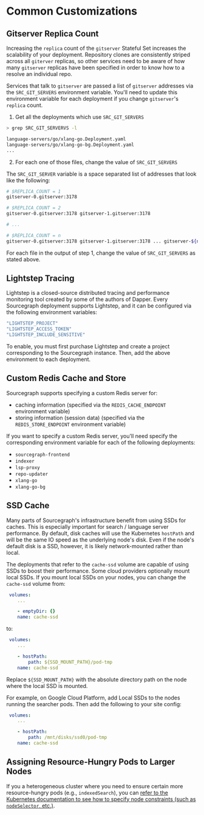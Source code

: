 # Common Customizations

## Gitserver Replica Count

Increasing the `replica` count of the `gitserver` Stateful Set increases the scalability of your deployment. Repository clones are consistently striped across all `giterver` replicas, so other services need to be aware of how many `gitserver` replicas have been specified in order to know how to a resolve an individual repo.

Services that talk to `gitserver` are passed a list of `gitserver` addresses via the `SRC_GIT_SERVERS` environment variable. You'll need to update this environment variable for each deployment if you change `gitserver`'s `replica` count.

1. Get all the deployments which use `SRC_GIT_SERVERS`

```bash
> grep SRC_GIT_SERVERVS -l

language-servers/go/xlang-go.Deployment.yaml
language-servers/go/xlang-go-bg.Deployment.yaml
...
```

2. For each one of those files, change the value of `SRC_GIT_SERVERS`

The `SRC_GIT_SERVER` variable is a space separated list of addresses that look like the following:

```bash
# $REPLICA_COUNT = 1
gitserver-0.gitserver:3178

# $REPLICA_COUNT = 2
gitserver-0.gitserver:3178 gitserver-1.gitserver:3178

# ...

# $REPLICA_COUNT = n
gitserver-0.gitserver:3178 gitserver-1.gitserver:3178 ... gitserver-${n-1}:3178
```

For each file in the output of step 1, change the value of `SRC_GIT_SERVERS` as stated above.

## Lightstep Tracing

Lightstep is a closed-source distributed tracing and performance monitoring tool created by some of the authors of Dapper. Every Sourcegraph deployment supports Lightstep, and it can be configured via the following environment variables:

```bash
"LIGHTSTEP_PROJECT"
"LIGHTSTEP_ACCESS_TOKEN"
"LIGHTSTEP_INCLUDE_SENSITIVE"
```

To enable, you must first purchase Lightstep and create a project corresponding to the Sourcegraph instance. Then, add the above environment to each deployment.

## Custom Redis Cache and Store

Sourcegraph supports specifying a custom Redis server for:

- caching information (specified via the `REDIS_CACHE_ENDPOINT` environment variable)
- storing information (session data) (specified via the `REDIS_STORE_ENDPOINT` environment variable)

If you want to specify a custom Redis server, you'll need specify the corresponding environment variable for each of the following deployments:

- `sourcegraph-frontend`
- `indexer`
- `lsp-proxy`
- `repo-updater`
- `xlang-go`
- `xlang-go-bg`

## SSD Cache

Many parts of Sourcegraph's infrastructure benefit from using SSDs for caches. This is especially important for search / language server performance. By default, disk caches will use the Kubernetes `hostPath` and will be the same IO speed as the underlying node's disk. Even if the node's default disk is a SSD, however, it is likely network-mounted rather than local.

The deployments that refer to the `cache-ssd` volume are capable of using SSDs to boost their performance. Some cloud providers optionally mount local SSDs. If you mount local SSDs on your nodes, you can change the `cache-ssd` volume from:

```yaml
 volumes:
    ...

    - emptyDir: {}
    name: cache-ssd
```

to:

```yaml
 volumes:
    ...

    - hostPath:
        path: ${SSD_MOUNT_PATH}/pod-tmp
    name: cache-ssd
```

Replace `${SSD_MOUNT_PATH}` with the absolute directory path on the node where the local SSD is mounted.

For example, on Google Cloud Platform, add Local SSDs to the nodes running the searcher pods. Then add the following to your site config:

```yaml
 volumes:
    ...

    - hostPath:
        path: /mnt/disks/ssd0/pod-tmp
    name: cache-ssd
```

## Assigning Resource-Hungry Pods to Larger Nodes

If you a heterogeneous cluster where you need to ensure certain more resource-hungry pods (e.g., `indexedSearch`), you can [refer to the Kubernetes documentation to see how to specify node constraints (such as `nodeSelector`, etc.)](https://kubernetes.io/docs/concepts/configuration/assign-pod-node).
